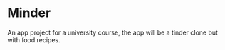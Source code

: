 # Minder
An app project for a university course, the app will be a tinder clone but with food recipes.
